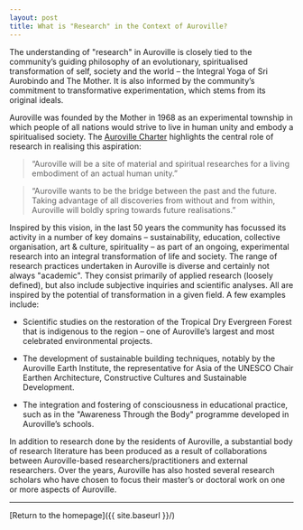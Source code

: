 ```yaml
---
layout: post
title: What is "Research" in the Context of Auroville?
---
```


The understanding of "research" in Auroville is closely tied to the community’s guiding philosophy of an evolutionary, spiritualised transformation of self, society and the world – the Integral Yoga of Sri Aurobindo and The Mother. It is also informed by the community’s commitment to  transformative experimentation, which stems from its original ideals.

Auroville was founded by the Mother in 1968 as an experimental township in which people of all nations would strive to live in human unity and embody a spiritualised society. The <a href="https://auroville.org/contents/1">Auroville Charter</a> highlights the central role of research in realising this aspiration:

> “Auroville will be a site of material and spiritual researches for a living embodiment of an actual human unity.”

> “Auroville wants to be the bridge between the past and the future. Taking advantage of all discoveries from without and from within, Auroville will boldly spring towards future realisations.”

Inspired by this vision, in the last 50 years the community has focussed its activity in a number of key domains – sustainability, education, collective organisation, art & culture, spirituality – as part of an ongoing, experimental research into an integral transformation of life and society. The range of research practices undertaken in Auroville is diverse and certainly not always "academic". They consist primarily of applied research (loosely defined), but also include subjective inquiries and scientific analyses. All are inspired by the potential of transformation in a given field. A few examples include:

- Scientific studies on the restoration of the Tropical Dry Evergreen Forest that is indigenous to the region – one of Auroville’s largest and most celebrated environmental projects.

- The development of sustainable building techniques, notably by the Auroville Earth Institute, the representative for Asia of the UNESCO Chair Earthen Architecture, Constructive Cultures and Sustainable Development.

- The integration and fostering of consciousness in educational practice, such as in the "Awareness Through the Body" programme developed in Auroville’s schools.

In addition to research done by the residents of Auroville, a substantial body of research literature has been produced as a result of collaborations between Auroville-based researchers/practitioners and external researchers. Over the years, Auroville has also hosted several research scholars who have chosen to focus their master’s or doctoral work on one or more aspects of Auroville.

---
[Return to the homepage]({{ site.baseurl }}/)
